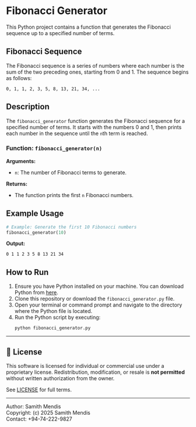 
# Fibonacci Generator

This Python project contains a function that generates the Fibonacci sequence up to a specified number of terms.

## Fibonacci Sequence

The Fibonacci sequence is a series of numbers where each number is the sum of the two preceding ones, starting from 0 and 1. The sequence begins as follows:
```
0, 1, 1, 2, 3, 5, 8, 13, 21, 34, ...
```

## Description

The `fibonacci_generator` function generates the Fibonacci sequence for a specified number of terms. It starts with the numbers 0 and 1, then prints each number in the sequence until the `n`th term is reached.

### Function: `fibonacci_generator(n)`

**Arguments:**
- `n`: The number of Fibonacci terms to generate.

**Returns:**
- The function prints the first `n` Fibonacci numbers.

## Example Usage

```python
# Example: Generate the first 10 Fibonacci numbers
fibonacci_generator(10)
```

**Output:**
```
0 1 1 2 3 5 8 13 21 34
```

## How to Run

1. Ensure you have Python installed on your machine. You can download Python from [here](https://www.python.org/downloads/).
2. Clone this repository or download the `fibonacci_generator.py` file.
3. Open your terminal or command prompt and navigate to the directory where the Python file is located.
4. Run the Python script by executing:
   ```bash
   python fibonacci_generator.py
   ```

---

## 📜 License

This software is licensed for individual or commercial use under a proprietary license. Redistribution, modification, or resale is **not permitted** without written authorization from the owner.

See [LICENSE](LICENSE) for full terms.

---

Author: Samith Mendis  
Copyright: (c) 2025 Samith Mendis  
Contact: +94-74-222-9827
